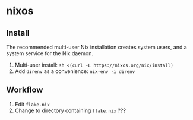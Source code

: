 # nixos

## Install

The recommended multi-user Nix installation creates system users, and a system service for the Nix daemon.

1. Multi-user install: `sh <(curl -L https://nixos.org/nix/install)`
2. Add `direnv` as a convenience: `nix-env -i direnv`

## Workflow

1. Edit `flake.nix`
2. Change to directory containing `flake.nix` ???